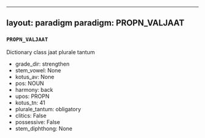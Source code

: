 
---
layout: paradigm
paradigm: PROPN_VALJAAT
---
### ` PROPN_VALJAAT `

Dictionary class jaat plurale tantum
* grade_dir: strengthen
* stem_vowel: None
* kotus_av: None
* pos: NOUN
* harmony: back
* upos: PROPN
* kotus_tn: 41
* plurale_tantum: obligatory
* clitics: False
* possessive: False
* stem_diphthong: None
